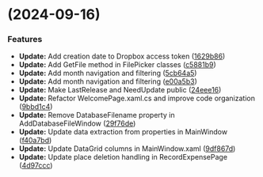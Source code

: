 #  (2024-09-16)


### Features

* **Update:** Add creation date to Dropbox access token ([1629b86](https://github.com/TheR7angelo/MyExpenses/commit/1629b8680f827a963643ed249493f7cc76c2e3d7))
* **Update:** Add GetFile method in FilePicker classes ([c5881b9](https://github.com/TheR7angelo/MyExpenses/commit/c5881b92a07c55cc6becbc30d05aa229918e562d))
* **Update:** Add month navigation and filtering ([5cb64a5](https://github.com/TheR7angelo/MyExpenses/commit/5cb64a5823ced9e81439129811d70a45c86f3ea6))
* **Update:** Add month navigation and filtering ([e00a5b3](https://github.com/TheR7angelo/MyExpenses/commit/e00a5b36a14b39ea623092a2d66cdca90fd1262c))
* **Update:** Make LastRelease and NeedUpdate public ([24eee16](https://github.com/TheR7angelo/MyExpenses/commit/24eee1645cc43bcfa099e923c58ca75ad25658b2))
* **Update:** Refactor WelcomePage.xaml.cs and improve code organization ([9bbd1c4](https://github.com/TheR7angelo/MyExpenses/commit/9bbd1c40c754a128f95317dd25447dcdb70a8b70))
* **Update:** Remove DatabaseFilename property in AddDatabaseFileWindow ([29f76de](https://github.com/TheR7angelo/MyExpenses/commit/29f76deea2719d9b4518db64499a5eade1b99b86))
* **Update:** Update data extraction from properties in MainWindow ([f40a7bd](https://github.com/TheR7angelo/MyExpenses/commit/f40a7bd6e315457a5143c7481a07ef90befea7eb))
* **Update:** Update DataGrid columns in MainWindow.xaml ([9df867d](https://github.com/TheR7angelo/MyExpenses/commit/9df867d096bcdb001c565c4e7d0322e53d9cdeb5))
* **Update:** Update place deletion handling in RecordExpensePage ([4d97ccc](https://github.com/TheR7angelo/MyExpenses/commit/4d97ccc6d2b7f072ddb618e66ec59492de77dbb4))



